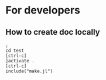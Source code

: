 # For developers

## How to create doc locally

```
;
cd test
[ctrl-c]
]activate .
[ctrl-c]
include("make.jl")
```

